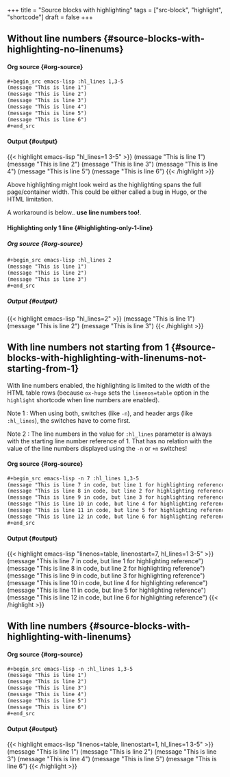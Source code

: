 +++
title = "Source blocks with highlighting"
tags = ["src-block", "highlight", "shortcode"]
draft = false
+++

## Without line numbers {#source-blocks-with-highlighting-no-linenums}


#### Org source {#org-source}

```org
#+begin_src emacs-lisp :hl_lines 1,3-5
(message "This is line 1")
(message "This is line 2")
(message "This is line 3")
(message "This is line 4")
(message "This is line 5")
(message "This is line 6")
#+end_src
```


#### Output {#output}

{{< highlight emacs-lisp "hl_lines=1 3-5" >}}
(message "This is line 1")
(message "This is line 2")
(message "This is line 3")
(message "This is line 4")
(message "This is line 5")
(message "This is line 6")
{{< /highlight >}}

Above highlighting might look weird as the highlighting spans the full
page/container width. This could be either called a bug in Hugo, or
the HTML limitation.

A workaround is below.. **use line numbers too!**.


#### Highlighting only 1 line {#highlighting-only-1-line}


##### Org source {#org-source}

```org
#+begin_src emacs-lisp :hl_lines 2
(message "This is line 1")
(message "This is line 2")
(message "This is line 3")
#+end_src
```


##### Output {#output}

{{< highlight emacs-lisp "hl_lines=2" >}}
(message "This is line 1")
(message "This is line 2")
(message "This is line 3")
{{< /highlight >}}


## With line numbers **not** starting from 1 {#source-blocks-with-highlighting-with-linenums-not-starting-from-1}

With line numbers enabled, the highlighting is limited to the width of
the HTML table rows (because `ox-hugo` sets the `linenos=table` option
in the `highlight` shortcode when line numbers are enabled).

Note 1
: When using both, switches (like `-n`), and header args
    (like `:hl_lines`), the <span class="underline">switches have to come first</span>.

Note 2
: The line numbers in the value for `:hl_lines` parameter is
    always with the starting line number reference of 1. That
    has no relation with the value of the line numbers
    displayed using the `-n` or `+n` switches!


#### Org source {#org-source}

```org
#+begin_src emacs-lisp -n 7 :hl_lines 1,3-5
(message "This is line 7 in code, but line 1 for highlighting reference")
(message "This is line 8 in code, but line 2 for highlighting reference")
(message "This is line 9 in code, but line 3 for highlighting reference")
(message "This is line 10 in code, but line 4 for highlighting reference")
(message "This is line 11 in code, but line 5 for highlighting reference")
(message "This is line 12 in code, but line 6 for highlighting reference")
#+end_src
```


#### Output {#output}

{{< highlight emacs-lisp "linenos=table, linenostart=7, hl_lines=1 3-5" >}}
(message "This is line 7 in code, but line 1 for highlighting reference")
(message "This is line 8 in code, but line 2 for highlighting reference")
(message "This is line 9 in code, but line 3 for highlighting reference")
(message "This is line 10 in code, but line 4 for highlighting reference")
(message "This is line 11 in code, but line 5 for highlighting reference")
(message "This is line 12 in code, but line 6 for highlighting reference")
{{< /highlight >}}


## With line numbers {#source-blocks-with-highlighting-with-linenums}


#### Org source {#org-source}

```org
#+begin_src emacs-lisp -n :hl_lines 1,3-5
(message "This is line 1")
(message "This is line 2")
(message "This is line 3")
(message "This is line 4")
(message "This is line 5")
(message "This is line 6")
#+end_src
```


#### Output {#output}

{{< highlight emacs-lisp "linenos=table, linenostart=1, hl_lines=1 3-5" >}}
(message "This is line 1")
(message "This is line 2")
(message "This is line 3")
(message "This is line 4")
(message "This is line 5")
(message "This is line 6")
{{< /highlight >}}
